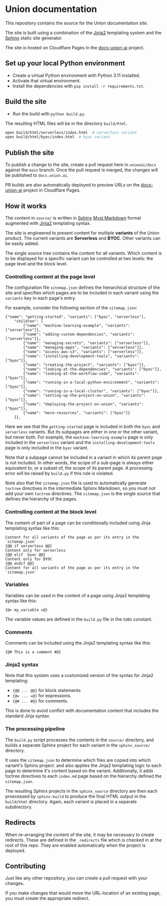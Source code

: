# Union documentation

This repository contains the source for the Union documentation site.

The site is built using a combination of the [Jinja2](https://jinja.palletsprojects.com/en/3.1.x/)
templating system and the [Sphinx](https://www.sphinx-doc.org) static site generator.

The site is hosted on Cloudflare Pages in the [docs-union-ai](https://dash.cloudflare.com/fcdf789dd2ac34464befdf8153c3b360/pages/view/docs-union-ai)
project.

## Set up your local Python environment

* Create a virtual Python environment with Python 3.11 installed.
* Activate that virtual environment.
* Install the dependencies with `pip install -r requirements.txt`.

## Build the site

* Run the build with `python build.py`.

The resulting HTML files will be in the directory `build/html`.

```bash
open build/html/serverless/index.html  # serverless variant
open build/html/byoc/index.html  # byoc variant
```

## Publish the site

To publish a change to the site, create a pull request here in `unionai/docs` against the `main` branch.
Once the pull request is merged, the changes will be published to `docs.union.ai`.

PR builds are also automatically deployed to preview URLs on the [docs-union-ai](https://dash.cloudflare.com/fcdf789dd2ac34464befdf8153c3b360/pages/view/docs-union-ai)
project in Cloudflare Pages.

## How it works

The content in `source/` is written in [Sphinx](https://www.sphinx-doc.org) [Myst Markdown](https://mystmd.org/) format
augmented with [Jinja2](https://jinja.palletsprojects.com/en/3.1.x/) templating syntax.

The site is engineered to present content for multiple **variants** of the Union product.
The current variants are **Serverless** and **BYOC**. Other variants can be easily added.

The single source tree contains the content for all variants.
Which content is to be displayed for a specific variant can be controlled
at two levels: the page level and the block level.

### Controlling content at the page level

The configuration file `sitemap.json` defines the hierarchical structure of the site
and specifies which pages are to be included in each variant using the `variants` key
in each page's entry.

For example, consider the following section of the `sitemap.json`:

```
{"name": "getting-started", "variants": ["byoc", "serverless"],
    "children": [
        {"name": "machine-learning-example", "variants": ["serverless"]},
        {"name": "adding-custom-dependencies", "variants": ["serverless"]},
        {"name": "managing-secrets", "variants": ["serverless"]},
        {"name": "managing-apps", "variants": ["serverless"]},
        {"name": "access-aws-s3", "variants": ["serverless"]},
        {"name": "installing-development-tools", "variants": ["byoc"]},
        {"name": "creating-the-project", "variants": ["byoc"]},
        {"name": "looking-at-the-dependencies", "variants": ["byoc"]},
        {"name": "looking-at-the-workflow-code", "variants": ["byoc"]},
        {"name": "running-in-a-local-python-environment", "variants": ["byoc"]},
        {"name": "running-in-a-local-cluster", "variants": ["byoc"]},
        {"name": "setting-up-the-project-on-union", "variants": ["byoc"]},
        {"name": "deploying-the-project-on-union", "variants": ["byoc"]},
        {"name": "more-resources", "variants": ["byoc"]}
    ]},
```

Here we see that the `getting-started` page is included in both the `byoc` and `serverless` variants.
But its subpages are either in one or the other variant, but never both.
For example, the `machine-learning-example` page is only included in the `serverless` variant
and the `installing-development-tools` page is only included in the `byoc` variant.

Note that a subpage cannot be included in a variant in which its parent page is not included.
In other words, the scope of a sub-page is always either equivalent to, or a subset of, the scope
of its parent page. A processing error will be raised by `build.py` if this rule is violated.

Note also that the `sitemap.json` file is used to automatically generate `toctree` directives
in the intermediate Sphinx Markdown, so you must not add your own `toctree` directives.
The `sitemap.json` is the single source that defines the hierarchy of the pages.

### Controlling content at the block level

The content of part of a page can be conditionally included using Jinja templating syntax like this:

```
Content for all variants of the page as per its entry in the `sitemap.json`
{@@ if serverless @@}
Content only for serverless
{@@ elif  byoc @@}
Content only for BYOC
{@@ endif @@}
Content for all variants of the page as per its entry in the `sitemap.json`
```

### Variables

Variables can be used in the content of a page using Jinja2 templating syntax like this:

```
{@= my_variable =@}
```

The variable values are defined in the `build.py` file in the `SUBS` constant.

### Comments

Comments can be included using the Jinja2 templating syntax like this:

```
{@# This is a comment #@}
```

### Jinja2 syntax

Note that this system uses a customized version of the syntax for Jinja2 templating:

* `{@@ ... @@}` for block statements
* `{@= ... =@}` for expressions.
* `{@# ... #@}` for comments.

This is done to avoid conflict with documentation content that includes the standard Jinja syntax.

### The processing pipeline

The `build.py` script processes the contents in the `source/` directory,
and builds a separate Sphinx project for each variant in the `sphinx_source/` directory.

It uses the `sitemap.json` to determine which files are copied into which variant's Sphinx project.
and also applies the Jinja2 templating logic to each page to determine it's content based on the variant.
Additionally, it adds toctree directives to each `index.md` page based on the hierarchy defined the `sitemap.json`.

The resulting Sphinx projects in the `sphinx_source` directory are then each proecessed by `sphinx-build` to produce the final HTML output in the `build/html` directory.
Again, each variant is placed in a separate subdirectory.

## Redirects

When re-arranging the content of the site, it may be necessary to create redirects.
These are defined in the `_redirects` file which is checked in at the
root of this repo. They are enabled automatically when the project is deployed.

## Contributing

Just like any other repository, you can create a pull request with your changes.

If you make changes that would move the URL-location of an existing page, you must
create the appropriate redirect.
